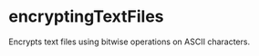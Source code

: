 encryptingTextFiles
===================

Encrypts text files using bitwise operations on ASCII characters.
